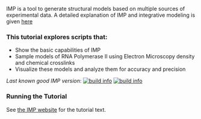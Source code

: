 IMP is a tool to generate structural models based on multiple sources of experimental data.  A detailed explanation of IMP and integrative modeling is given [here](https://integrativemodeling.org/nightly/doc/manual/)

### This tutorial explores scripts that:

* Show the basic capabilities of IMP
* Sample models of RNA Polymerase II using Electron Microscopy density and chemical crosslinks
* Visualize these models and analyze them for accuracy and precision

_Last known good IMP version_: [![build info](https://salilab.org/imp/systems/?sysstat=7&branch=master)](https://integrativemodeling.org/systems/) [![build info](https://salilab.org/imp/systems/?sysstat=7&branch=develop)](https://integrativemodeling.org/systems/)

### Running the Tutorial
See [the IMP website](https://integrativemodeling.org/tutorials/rnapolii_stalk/)
for the tutorial text.
